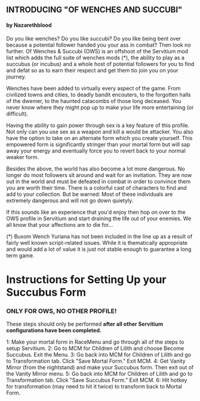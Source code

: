 ## INTRODUCING "OF WENCHES AND SUCCUBI"

#### by Nazarethblood

Do you like wenches? Do you like succubi? Do you like being bent over because a potential follower handed you your ass in combat? Then  look no further. Of Wenches & Succubi (OWS) is an offshoot of the Servitium mod list which adds the full suite of wenches mods (*), the ability to play as a succubus (or incubus) and a whole host of potential followers for you to find and defat so as to earn their respect and get them tio join you on your journey. 

Wenches have been added to virtually every aspect of the game. From civilized towns and cities, to deadly bandit encouters, to the forgotten halls of the dwemer, to the haunted catacombs of those long deceased. You never know where they might pop up to make your life more entertaining (or difficult).

Having the ability to gain power through sex is a key feature of this profile. Not only can you use sex as a weapon and kill a would be attacker. You also have the option to take on an alternate form which you create yourself. This empowered form is significantly stringer than your mortal form but will sap away your energy and eventually force you to revert back to your normal weaker form. 

Besides the above, the world has also become a lot more dangerous. No longer do most followers sit around and wait for an invitation. They are now out in the world and must be defeated in combat in order to convince them you are worth their time. There is a colorful cast of characters to find and add to your collection. But be warned: Most of these individuals are extremely dangerous and will not go down quietyly.

If this sounds like an experience that you'd enjoy then hop on over to the OWS profile in Servitium and start draining the life out of your enemies. We all know that your affections are to die for...

(*) Buxom Wench Yuriana has not been included in the line up as a result of fairly well known script-related issues. While it is thematically appropriate and would add a lot of value it is just not stable enough to guarantee a long term game.

# Instructions for Setting Up your Succubus Form

### ONLY FOR OWS, NO OTHER PROFILE!

These steps should only be performed **after all other Servitium configurations have been completed.**

1: Make your mortal form in RaceMenu and go through all of the steps to setup Servitium.
2: Go to MCM for Children of Lilith and choose Become Succubus. Exit the Menu.
3: Go back into MCM for Children of Lilith and go to Transformation tab. Click "Save Mortal Form." Exit MCM.
4: Get Vanity Mirror (from the nightstand) and make your Succubus form. Then exit out of the Vanity Mirror menu. 
5: Go back into MCM for Children of Lilith and go to Transformation tab. Click "Save Succubus Form." Exit MCM.
6: Hit hotkey for transformation (may need to hit it twice) to transform back to Mortal Form.
